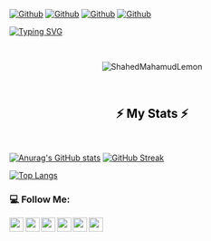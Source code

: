 
[![Github](https://img.shields.io/github/followers/ShahedMahamudLemon?style=social)](https://github.com/ShahedMahamudLemon)
[![Github](https://img.shields.io/github/last-commit/ShahedMahamudLemon/ShahedMahamudLemon)](https://github.com/ShahedMahamudLemon)
[![Github](https://img.shields.io/github/stars/ShahedMahamudLemon/ShahedMahamudLemon?style=social)](https://github.com/ShahedMahamudLemon)
[![Github](https://img.shields.io/github/watchers/ShahedMahamudLemon/ShahedMahamudLemon?style=social)](https://github.com/ShahedMahamudLemon)

[![Typing SVG](https://readme-typing-svg.herokuapp.com?color=1A7DF7&center=true&vCenter=true&lines=Professional+MERN+stack+developer;I'm+Lemon+%F0%9F%91%8B)](https://git.io/typing-svg)
<br/>

<br/>
<p align="center"> <img src="https://komarev.com/ghpvc/?username=ShahedMahamudLemon" alt="ShahedMahamudLemon" /> </p>
<br/>
 <h2 align="center" style="color: #000; font-family: Goudy Bookletter 1911;">⚡ My Stats ⚡</h2>
   <br/>
 
[![Anurag's GitHub stats](https://github-readme-stats.vercel.app/api?username=ShahedMahamudLemon&count_private=true&show_icons=true&theme=tokyonight)](https://github.com/ShahedMahamudLemon/)   [![GitHub Streak](https://github-readme-streak-stats.herokuapp.com/?user=ShahedMahamudLemon&theme=chartreuse-dark)](https://git.io/streak-stats)

   [![Top Langs](https://github-readme-stats.vercel.app/api/top-langs/?username=ShahedMahamudLemon&layout=compactshow_icons=true&theme=tokyonight)](https://github.com/ShahedMahamudLemon/)



### :computer: Follow Me:


<a href="https://www.linkedin.com/in/shahedmahamudlemon">
  <img align="left" width="25px" src="https://img.icons8.com/color/48/000000/linkedin.png" />
</a>
<a href="https://github.com/ShahedMahamudLemon">
  <img align="left"  width="25px" src="https://img.icons8.com/fluent/48/000000/github.png"/>
</a>
<a href="https://t.me/sm_lemonn_101">
  <img align="left" width="25px" src="https://img.icons8.com/fluent/48/000000/telegram-app.png"/>
</a>
<a href="mailto:">
  <img align="left" width="25px" src="https://img.icons8.com/fluent/48/000000/gmail.png"/>
</a>
<a href="https://www.facebook.com/sm.lemonn.101">
  <img align="left" width="25px" src="https://img.icons8.com/color/48/000000/facebook-new.png"/>
</a>
<a href="https://sites.google.com/view/lemonkhan">
  <img align="left" width="25px" src="https://img.icons8.com/external-xnimrodx-lineal-gradient-xnimrodx/64/000000/external-website-responsive-design-xnimrodx-lineal-gradient-xnimrodx.png"/>
</a>
</br>











<!--
**ShahedMahamudLemon/ShahedMahamudLemon** is a ✨ _special_ ✨ repository because its `README.md` (this file) appears on your GitHub profile.
![](https://cdn.dribbble.com/users/730703/screenshots/6581243/avento.gif)
Here are some ideas to get you started:

- 🔭 I’m currently working on ...
- 🌱 I’m currently learning ...
- 👯 I’m looking to collaborate on ...
- 🤔 I’m looking for help with ...
- 💬 Ask me about ...
- 📫 How to reach me: ...
- 😄 Pronouns: ...
- ⚡ Fun fact: ...


coding svg
![]
(https://camo.githubusercontent.com/992babdffd8c74a1502de375fbdf7e4d54773242/68747470733a2f2f6d656469612e67697068792e636f6d2f6d656469612f53576f536b4e36447854737a71494b4571762f67697068792e676966)



[![Anurag's GitHub stats](https://github-readme-stats.vercel.app/api?username=ShahedMahamudLemon&show_icons=true&theme=tokyonight)](https://github.com/ShahedMahamudLemon/)

[![GitHub Streak](https://github-readme-streak-stats.herokuapp.com/?user=ShahedMahamudLemon&theme=chartreuse-dark)](https://git.io/streak-stats)
-->
